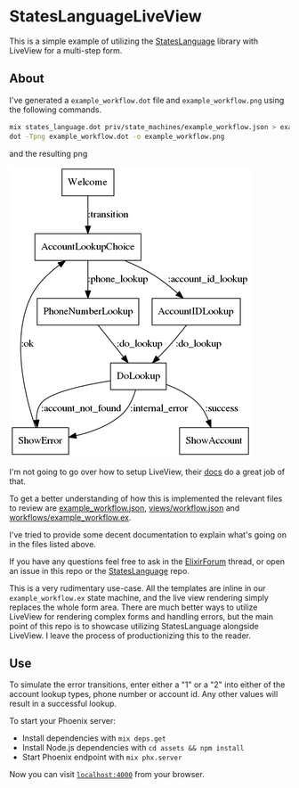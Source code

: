 # StatesLanguageLiveView

This is a simple example of utilizing the [StatesLanguage](https://github.com/citybaseinc/states_language) library with LiveView for a multi-step form.

## About

I've generated a `example_workflow.dot` file and `example_workflow.png` using the following commands.

```bash
mix states_language.dot priv/state_machines/example_workflow.json > example_workflow.dot
dot -Tpng example_workflow.dot -o example_workflow.png
```

and the resulting png

![Example Workflow](example_workflow.png)

I'm not going to go over how to setup LiveView, their [docs](https://hexdocs.pm/phoenix_live_view/Phoenix.LiveView.html<Paste>) do a great job of that.

To get a better understanding of how this is implemented the relevant files to review are [example_workflow.json](priv/state_machines/example_workflow.json), [views/workflow.json](lib/states_language_live_view_web/views/workflow.ex) and [workflows/example_workflow.ex](lib/states_language_live_view/workflows/example_workflow.ex). 

I've tried to provide some decent documentation to explain what's going on in the files listed above.

If you have any questions feel free to ask in the [ElixirForum](https://elixirforum.com/t/stateslanguage-declaratively-design-state-machines-that-compile-to-elixir-based-gen-statem-processes-with-the-states-language-json-specification/27324/7) thread, or open an issue in this repo or the [StatesLanguage](https://github.com/citybaseinc/states_language) repo.

This is a very rudimentary use-case. All the templates are inline in our `example_workflow.ex` state machine, and the live view rendering simply replaces the whole form area. There are much better ways to utilize LiveView for rendering complex forms and handling errors, but the main point of this repo is to showcase utilizing StatesLanguage alongside LiveView. I leave the process of productionizing this to the reader.

## Use

To simulate the error transitions, enter either a "1" or a "2" into either of the account lookup types, phone number or account id. Any other values will result in a successful lookup.

To start your Phoenix server:

  * Install dependencies with `mix deps.get`
  * Install Node.js dependencies with `cd assets && npm install`
  * Start Phoenix endpoint with `mix phx.server`

Now you can visit [`localhost:4000`](http://localhost:4000) from your browser.
